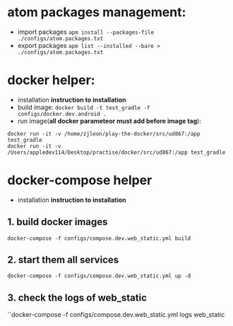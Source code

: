 # atom packages management:
* import packages
``apm install --packages-file ./configs/atom.packages.txt``
* export packages
``apm list --installed --bare > ./configs/atom.packages.txt``

# docker helper:
* installation
**instruction to installation**
* build image:
``docker build -t test_gradle -f configs/docker.dev.android .``
* run image(**all docker parameteor must add before image tag**):
```
docker run -it -v /home/zjleon/play-the-docker/src/ud867:/app test_gradle
docker run -it -v /Users/appledev114/Desktop/practise/docker/src/ud867:/app test_gradle
```

# docker-compose helper
* installation
**instruction to installation**
## 1. build docker images
``docker-compose -f configs/compose.dev.web_static.yml build``
## 2. start them all services
``docker-compose -f configs/compose.dev.web_static.yml up -d``
## 3. check the logs of web_static
``docker-compose -f configs/compose.dev.web_static.yml logs web_static
